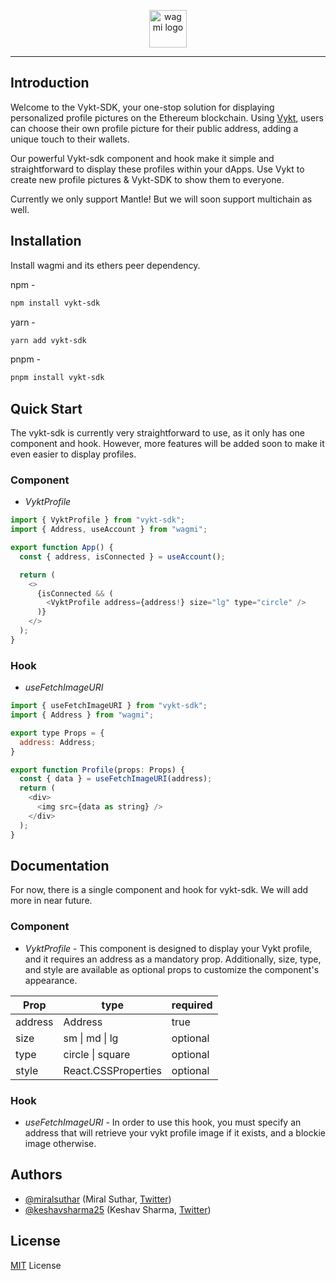 <p align="center">
  <picture>
    <source media="(prefers-color-scheme: dark)" srcset="https://user-images.githubusercontent.com/76066586/219107157-f73daa6b-eeae-40e5-af6f-c2902a7cd6ae.svg">
    <img alt="wagmi logo" src="https://user-images.githubusercontent.com/76066586/219107035-1c324d64-fa90-4c5d-aa73-7cf05658fcda.svg" width="auto" height="60">
  </picture>
</p>

---

## Introduction 

Welcome to the Vykt-SDK, your one-stop solution for displaying personalized profile pictures on the Ethereum blockchain. Using [Vykt](https://vykt.vercel.app/), users can choose their own profile picture for their public address, adding a unique touch to their wallets.

Our powerful Vykt-sdk component and hook make it simple and straightforward to display these profiles within your dApps. Use Vykt to create new profile pictures & Vykt-SDK to show them to everyone.

Currently we only support Mantle! But we will soon support multichain as well. 


## Installation 

Install wagmi and its ethers peer dependency.

npm -

```bash
npm install vykt-sdk
```

yarn -

```bash
yarn add vykt-sdk
```

pnpm -

```bash
pnpm install vykt-sdk
```

## Quick Start

The vykt-sdk is currently very straightforward to use, as it only has one component and hook. However, more features will be added soon to make it even easier to display profiles.

### Component

- *VyktProfile*

```javascript
import { VyktProfile } from "vykt-sdk";
import { Address, useAccount } from "wagmi";

export function App() {
  const { address, isConnected } = useAccount();

  return (
    <>
      {isConnected && (
        <VyktProfile address={address!} size="lg" type="circle" />
      )}
    </>
  );
}

```

### Hook

- *useFetchImageURI*

```javascript
import { useFetchImageURI } from "vykt-sdk";
import { Address } from "wagmi";

export type Props = {
  address: Address;
}

export function Profile(props: Props) {
  const { data } = useFetchImageURI(address);
  return (
    <div>
      <img src={data as string} />
    </div>
  );
}
```


## Documentation

For now, there is a single component and hook for vykt-sdk. We will add more in near future. 

### Component
- *VyktProfile* - This component is designed to display your Vykt profile, and it requires an address as a mandatory prop. Additionally, size, type, and style are available as optional props to customize the component's appearance.

| Prop   | type  | required |
|--------|-------|----------|
| address | Address | true |
| size | sm \| md \| lg | optional |
| type | circle \| square | optional |
| style | React.CSSProperties | optional |

### Hook
- *useFetchImageURI* - In order to use this hook, you must specify an address that will retrieve your vykt profile image if it exists, and a blockie image otherwise.


## Authors

- [@miralsuthar](https://github.com/miralsuthar) (Miral Suthar, [Twitter](https://twitter.com/miral182000))
- [@keshavsharma25](https://github.com/keshavsharma25) (Keshav Sharma, [Twitter](https://twitter.com/skeshav25))

## License

[MIT](/LICENSE) License

<br />
